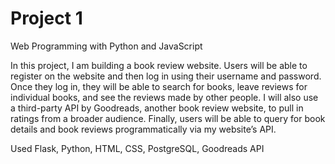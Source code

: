 # Project 1

Web Programming with Python and JavaScript

In this project, I am building a book review website. Users will be able to register on the website and then log in using their username and password. Once they log in, they will be able to search for books, leave reviews for individual books, and see the reviews made by other people. I will also use a third-party API by Goodreads, another book review website, to pull in ratings from a broader audience. Finally, users will be able to query for book details and book reviews programmatically via my website’s API.

Used Flask, Python, HTML, CSS, PostgreSQL, Goodreads API
